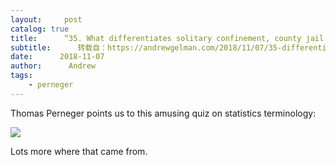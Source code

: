 ```yaml
---
layout:     post
catalog: true
title:      “35. What differentiates solitary confinement, county jail and house arrest” and 70 others
subtitle:      转载自：https://andrewgelman.com/2018/11/07/35-differentiates-solitary-confinement-county-jail-house-arrest-70-others/
date:      2018-11-07
author:      Andrew
tags:
    - perneger
---
```





Thomas Perneger points us to this amusing quiz on statistics terminology:

![](https://andrewgelman.com/wp-content/uploads/2018/05/Screen-Shot-2018-05-03-at-12.13.01-PM-1024x591.png)


Lots more where that came from.




